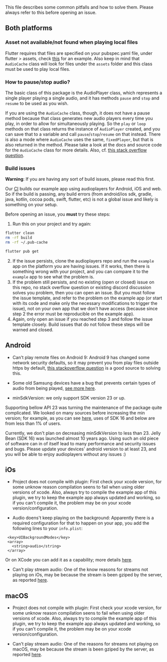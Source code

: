 This file describes some common pitfalls and how to solve them. Please always refer to this before opening an issue.

## Both platforms

### Asset not available/not found when playing local files
 
Flutter requires that files are specified on your pubspec.yaml file, under flutter > assets, check [this](https://github.com/luanpotter/bgug/blob/master/pubspec.yaml#L89) for an example. Also keep in mind that `AudioCache` class will look for files under the `assets` folder and this class must be used to play local files.
 
### How to pause/stop audio?

The basic class of this package is the AudioPlayer class, which represents a single player playing a single audio, and it has methods `pause` and `stop` and `resume` to be used as you wish.

If you are using the `AudioCache` class, though, it does not have a pause method because that class generates new audio players every time you play, in order to allow for simultaneously playing. So the `play` or `loop` methods on that class returns the instance of `AudioPlayer` created, and you can save that to a variable and call `pause`/`stop`/`resume` on that instead. There is also a mode where `AudioCache` uses the same, `fixedPlayer`, but that is also returned in the method. Please take a look at the docs and source code for the `AudioCache` class for more details. Also, cf. [this stack overflow question](https://stackoverflow.com/questions/59229935/when-using-flame-audioplayers-how-to-stop-audios-from-audiocache/59229936#59229936).

### Build issues

**Warning**: If you are having any sort of build issues, please read this first.

Our [CI](https://github.com/luanpotter/audioplayers/blob/master/.github/workflows/build.yaml) builds our example app using audioplayers for Android, iOS and web. So if the build is passing, any build errors (from android/ios sdk, gradle, java, kotlin, cocoa pods, swift, flutter, etc) is not a global issue and likely is something on your setup.

Before opening an issue, you **must** try these steps:

1. Run this on your project and try again:
```bash
flutter clean
rm -rf build
rm -rf ~/.pub-cache

flutter pub get
```
2. If the issue persists, clone the audioplayers repo and run the `example` app on the platform you are having issues. If it works, then there is something wrong with your project, and you can compare it to the `example` app to see what the problem is.
3. If the problem still persists, and no existing (open or closed) issue on this repo, no stack overflow question or existing discord discussion solves you problem, then you can open an issue. But you must follow the issue template, and refer to the problem on the example app (or start with its code and make only the necessary modifications to trigger the issue), not on your own app that we don't have access (because since step 2 the error must be reproducible on the example app).
4. Again, only open an issue if you reached step 3 and follow the issue template closely. Build issues that do not follow these steps will be warned and closed.

## Android

 - Can't play remote files on Android 9: Android 9 has changed some network security defaults, so it may prevent you from play files outside https by default, [this stackoverflow question](https://stackoverflow.com/questions/45940861/android-8-cleartext-http-traffic-not-permitted) is a good source to solving this.

 - Some old Samsung devices have a bug that prevents certain types of audio from being played, [see more here](https://stackoverflow.com/questions/16238218/android-media-player-streaming-issue-on-samsung-devices).
 
 - minSdkVersion: we only support SDK version 23 or up.
 
 Supporting bellow API 23 was turning the maintenance of the package quite complicated. We looked on many sources before increasing the min version; for example, as you can see [here](https://www.appbrain.com/stats/top-android-sdk-versions), uses of SDK 16 and below are from less than 1% of users.

Currently, we don't plan on decreasing minSdkVersion to less than 23. Jelly Bean (SDK 16) was launched almost 10 years ago. Using such an old piece of software can in of itself lead to many performance and security issues and bugs. Please update your devices' android version to at least 23, and you will be able to enjoy audioplayers without any issues :)

## iOs

 - Project does not compile with plugin: First check your xcode version, for some unknow reason compilation seens to fail when using older versions of xcode. Also, always try to compile the example app of this plugin, we try to keep the example app always updated and working, so if you can't compile it, the problem may be on your xcode version/configuration.

 - Audio doens't keep playing on the background: Apparently there is a required configuration for that to happen on your app, you add the following lines to your `info.plist`:

 ```
  <key>UIBackgroundModes</key>
  <array>
  	<string>audio</string>
  </array>
```

Or on XCode you can add it as a capability; more details [here](https://developer.apple.com/documentation/avfoundation/media_assets_playback_and_editing/creating_a_basic_video_player_ios_and_tvos/enabling_background_audio).

 - Can't play stream audio: One of the know reasons for streams not playing on iOs, may be because the stream is been gziped by the server, as reported [here](https://github.com/luanpotter/audioplayers/issues/183).

 ## macOS

 - Project does not compile with plugin: First check your xcode version, for some unknow reason compilation seens to fail when using older versions of xcode. Also, always try to compile the example app of this plugin, we try to keep the example app always updated and working, so if you can't compile it, the problem may be on your xcode version/configuration.

 - Can't play stream audio: One of the reasons for streams not playing on macOS, may be because the stream is been gziped by the server, as reported [here](https://github.com/luanpotter/audioplayers/issues/183).
